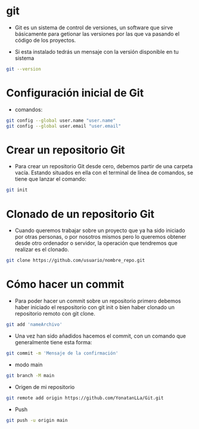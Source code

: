 # git 
* Git es un sistema de control de versiones, un software que sirve básicamente para getionar las versiones por las que va pasando el código de los proyectos.

* Si esta instalado tedrás un mensaje con la versión disponible en tu sistema

```bash
git --version
```
# Configuración inicial de Git

* comandos:
```bash
git config --global user.name "user.name"
git config --global user.email "user.email"
```
# Crear un repositorio Git
* Para crear un repositorio Git desde cero, debemos partir de una carpeta vacía. Estando situados en ella con el terminal de línea de comandos, se tiene que lanzar el comando:
```bash
git init
```
# Clonado de un repositorio Git
* Cuando queremos trabajar sobre un proyecto que ya ha sido iniciado por otras personas, o por nosotros mismos pero lo queremos obtener desde otro ordenador o servidor, la operación que tendremos que realizar es el clonado.
```bash
git clone https://github.com/usuario/nombre_repo.git
```
# Cómo hacer un commit
* Para poder hacer un commit sobre un repositorio primero debemos haber iniciado el respositorio con git init o bien haber clonado un repositorio remoto con git clone.
```bash
git add 'nameArchivo'
```
* Una vez han sido añadidos hacemos el commit, con un comando que generalmente tiene esta forma:

```bash
git commit -m 'Mensaje de la confirmación'
```
* modo main
```bash
git branch -M main
```
* Origen de mi repositorio 
```bash
git remote add origin https://github.com/YonatanLLa/Git.git
```
* Push
```bash
git push -u origin main
```